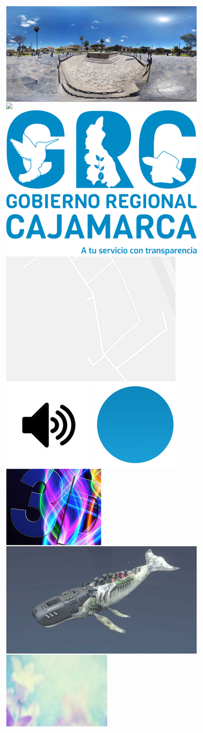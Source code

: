 <img src="https://github.com/elvislkn/img/blob/master/Streett.jpg?raw=true">
<img src="https://github.com/elvislkn/img/blob/master/Street.jpg?raw=true">
<img src="https://github.com/elvislkn/img/blob/master/logo20gobierno20regional20201920-20Azul20-20transparente1.png?raw=true">
<img src="https://github.com/elvislkn/img/blob/master/gg.png?raw=true">
<img src="https://github.com/elvislkn/img/blob/master/sno.jpg?raw=true">
<img src="https://github.com/elvislkn/img/blob/master/pto.jpg?raw=true">
<img src="https://github.com/elvislkn/img/blob/master/3d.jpg?raw=true">
<img src="https://github.com/elvislkn/img/blob/master/bj.jpeg?raw=true">
<img src="https://github.com/elvislkn/img/blob/master/fon.jpg?raw=true">
